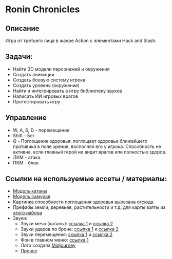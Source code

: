 # Ronin Chronicles
## Описание

Игра от третьего лица в жанре Action с элементами Hack and Slash.  



## Задачи:

* Найти 3D модели персонажей и окружения
* Создать анимации
* Создать боевую систему игрока
* Создать уровень (окружение)
* Найти и интегрировать в игру библиотеку звуков
* Написать ИИ игровых врагов
* Протестировать игру



## Управление

* W, A, S, D - перемещение
* Shift - Бег
* Q - Поглощение здоровья: поглощает здоровье ближайшего противика в поле зрения, восполняя его у игрока. Способность не активна, если главный герой не видит врагов или полностью здоров.
* ЛКМ - атака.
* ПКМ - блок



## Ссылки на используемые ассеты / материалы:

- [Модель катаны](https://skfb.ly/6XAzB)
- [Модель самурая](https://skfb.ly/6VUSJ)
- Картинка способности поглощения здоровья вырезана [отсюда](https://starwars.fandom.com/ru/wiki/%D0%92%D1%8B%D1%81%D0%B0%D1%81%D1%8B%D0%B2%D0%B0%D0%BD%D0%B8%D0%B5_%D0%A1%D0%B8%D0%BB%D1%8B?file=%25D0%2592%25D1%258B%25D1%2581%25D0%25B0%25D1%2581%25D1%258B%25D0%25B2%25D0%25B0%25D0%25BD%25D0%25B8%25D0%25B5.jpg)
- Префабы земли, деревьев, растительности и т.д. для карты взяты из [этого набора](https://assetstore.unity.com/packages/3d/environments/low-poly-free-vegetation-kit-176906)
- Звуки:
  - Звуки меча (катаны): [ссылка 1](https://zvukipro.com/oryjie/1087-zvuki-mecha.html) и [ссылка 2](https://zvukipro.com/oryjie/925-zvuki-katany-samurajskij-mech.html)
  - Звуки ударов по броне: [ссылка 1](https://wav-library.net/zvuk-udara-mecha-po-shhitu-vers3-mp3) и [ссылка 2](https://wav-library.net/zvuk-udara-mecha-po-shhitu-mp3)
  - Звуки перемещения: [ссылка 1](https://zvukipro.com/zvukiludei/1167-zvuki-shagov-cheloveka-po-zemle.html) и [ссылка 2](https://zvukipro.com/zvukiludei/192-zvuki-padeniya-cheloveka.html)
  - Фон в главном меню: [ссылка 1](https://kartinkin.net/pics/36522-krasno-chernyj-fon-minimalizm.html)
  - Лого создала [Midjourney](https://www.midjourney.com/home/?callbackUrl=%2Fapp%2F)
  - [Прочее](https://zvukipro.com/audio/556-zvuki-magii.html)

